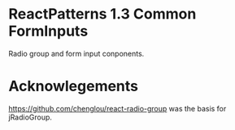 # ReactPatterns 1.3 Common FormInputs

Radio group and form input conponents.




# Acknowlegements

https://github.com/chenglou/react-radio-group was the basis for jRadioGroup.
